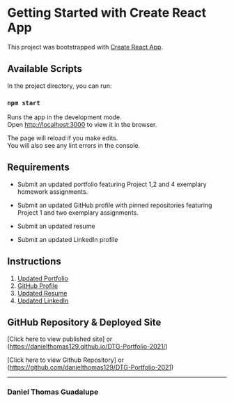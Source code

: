 # Getting Started with Create React App

This project was bootstrapped with [Create React App](https://github.com/facebook/create-react-app).

## Available Scripts

In the project directory, you can run:

### `npm start`

Runs the app in the development mode.\
Open [http://localhost:3000](http://localhost:3000) to view it in the browser.

The page will reload if you make edits.\
You will also see any lint errors in the console.

## Requirements

* Submit an updated portfolio featuring Project 1,2 and 4 exemplary homework assignments.

* Submit an updated GitHub profile with pinned repositories featuring Project 1 and two exemplary assignments.

* Submit an updated resume

* Submit an updated LinkedIn profile


## Instructions

1. [Updated Portfolio](https://danielthomas129.github.io/DTG-Portfolio-2021/)
2. [GitHub Profile](https://github.com/danielthomas129/REACT-PORFOLIO)
3. [Updated Resume](#updated-resume)
4. [Updated LinkedIn](https://linkedin.com/in/danieltguadalupe)
## GitHub Repository & Deployed Site


[Click here to view published site] or (https://danielthomas129.github.io/DTG-Portfolio-2021/)

[Click here to view Github Repository] or (https://github.com/danielthomas129/DTG-Portfolio-2021)
- - -

### Daniel Thomas Guadalupe
